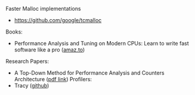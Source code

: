 Faster Malloc implementations
- https://github.com/google/tcmalloc

Books:
-  Performance Analysis and Tuning on Modern CPUs: Learn to write fast software like a pro ([amaz.to](https://amzn.to/4jExO2x))

Research Papers:
- A Top-Down Method for Performance Analysis and Counters Architecture ([pdf link](https://www.researchgate.net/profile/Ahmad-Yasin/publication/269302126_A_Top-Down_method_for_performance_analysis_and_counters_architecture/links/58031fc108ae6c2449f7feda/A-Top-Down-method-for-performance-analysis-and-counters-architecture.pdf))
Profilers:
- Tracy ([github](https://github.com/wolfpld/tracy?tab=readme-ov-file))
